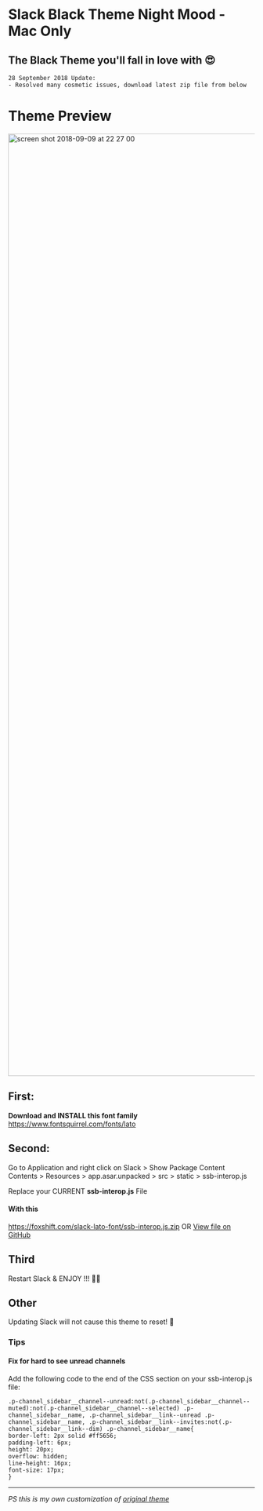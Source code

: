 # Slack Black Theme Night Mood - Mac Only
## The Black Theme you'll fall in love with 😍
```
28 September 2018 Update:
- Resolved many cosmetic issues, download latest zip file from below
```
# Theme Preview
<img width="1920" alt="screen shot 2018-09-09 at 22 27 00" src="https://user-images.githubusercontent.com/16766231/45268625-9052ec80-b47f-11e8-98d5-70c9fb188ea1.png">




## First:

**Download and INSTALL this font family**
https://www.fontsquirrel.com/fonts/lato



## Second:

Go to Application  and right click on Slack  > Show Package Content
Contents > Resources > app.asar.unpacked > src > static >  ssb-interop.js

Replace your CURRENT **ssb-interop.js** File

#### With this

https://foxshift.com/slack-lato-font/ssb-interop.js.zip
OR
[View file on GitHub](https://github.com/caiceA/slack-black-theme/blob/master/ssb-interop.js)

## Third

Restart Slack & ENJOY !!! 🙌🏻

## Other

Updating Slack will not cause this theme to reset! 🦁

### Tips
#### Fix for hard to see unread channels
Add the following code to the end of the CSS section on your ssb-interop.js file:
```
.p-channel_sidebar__channel--unread:not(.p-channel_sidebar__channel--muted):not(.p-channel_sidebar__channel--selected) .p-channel_sidebar__name, .p-channel_sidebar__link--unread .p-channel_sidebar__name, .p-channel_sidebar__link--invites:not(.p-channel_sidebar__link--dim) .p-channel_sidebar__name{
border-left: 2px solid #ff5656;
padding-left: 6px;
height: 20px;
overflow: hidden;
line-height: 16px;
font-size: 17px;
}
```

---

_PS this is my own customization of [original theme](https://github.com/widget-/slack-black-theme)_
